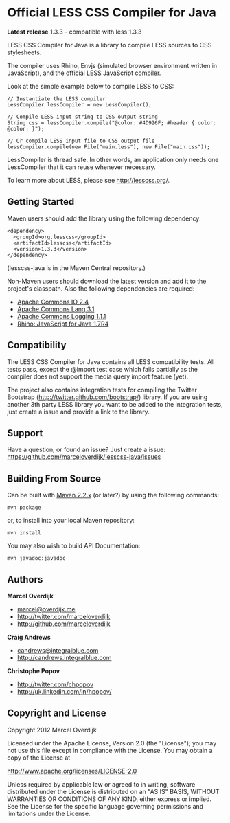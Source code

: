 Official LESS CSS Compiler for Java
===================================

**Latest release**  1.3.3 - compatible with less 1.3.3



LESS CSS Compiler for Java is a library to compile LESS sources to CSS stylesheets.

The compiler uses Rhino, Envjs (simulated browser environment written in JavaScript), and the official LESS JavaScript compiler.

Look at the simple example below to compile LESS to CSS:
 
    // Instantiate the LESS compiler
    LessCompiler lessCompiler = new LessCompiler();
    
    // Compile LESS input string to CSS output string
    String css = lessCompiler.compile("@color: #4D926F; #header { color: @color; }");
    
    // Or compile LESS input file to CSS output file
    lessCompiler.compile(new File("main.less"), new File("main.css"));

LessCompiler is thread safe. In other words, an application only needs one LessCompiler that it can reuse whenever necessary.

To learn more about LESS, please see http://lesscss.org/.


Getting Started
---------------

Maven users should add the library using the following dependency:

    <dependency>
      <groupId>org.lesscss</groupId>
      <artifactId>lesscss</artifactId>
      <version>1.3.3</version>
    </dependency>

(lesscss-java is in the Maven Central repository.)

Non-Maven users should download the latest version and add it to the project's classpath. Also the following dependencies are required:

+ <a href="http://commons.apache.org/io/">Apache Commons IO 2.4</a>
+ <a href="http://commons.apache.org/lang/">Apache Commons Lang 3.1</a>
+ <a href="http://commons.apache.org/logging/">Apache Commons Logging 1.1.1</a>
+ <a href="http://www.mozilla.org/rhino/">Rhino: JavaScript for Java 1.7R4</a>


Compatibility
-------------

The LESS CSS Compiler for Java contains all LESS compatibility tests. All tests pass, except the @import test case which fails partially as the compiler does not support the media query import feature (yet).

The project also contains integration tests for compiling the Twitter Bootstrap (http://twitter.github.com/bootstrap/) library. If you are using another 3th party LESS library you want to be added to the integration tests, just create a issue and provide a link to the library.


Support
-------

Have a question, or found an issue? Just create a issue: https://github.com/marceloverdijk/lesscss-java/issues


Building From Source
--------------------

Can be built with [Maven 2.2.x](http://maven.apache.org) (or later?) by using the following commands:

    mvn package

or, to install into your local Maven repository:

    mvn install
    
You may also wish to build API Documentation:

    mvn javadoc:javadoc

Authors
-------

**Marcel Overdijk**

+ marcel@overdijk.me
+ http://twitter.com/marceloverdijk
+ http://github.com/marceloverdijk

**Craig Andrews**

+ candrews@integralblue.com
+ http://candrews.integralblue.com

**Christophe Popov**
+ http://twitter.com/chpopov
+ http://uk.linkedin.com/in/hpopov/

Copyright and License
---------------------

Copyright 2012 Marcel Overdijk

Licensed under the Apache License, Version 2.0 (the "License");
you may not use this file except in compliance with the License.
You may obtain a copy of the License at

   http://www.apache.org/licenses/LICENSE-2.0

Unless required by applicable law or agreed to in writing, software
distributed under the License is distributed on an "AS IS" BASIS,
WITHOUT WARRANTIES OR CONDITIONS OF ANY KIND, either express or implied.
See the License for the specific language governing permissions and
limitations under the License.
